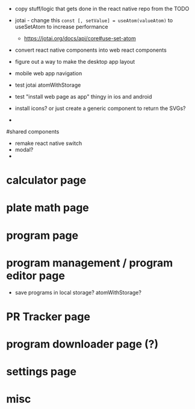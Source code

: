 - copy stuff/logic that gets done in the react native repo from the TODO

- jotai - change this `const [, setValue] = useAtom(valueAtom)` to useSetAtom to increase performance
  - https://jotai.org/docs/api/core#use-set-atom

- convert react native components into web react components
- figure out a way to make the desktop app layout
- mobile web app navigation
- test jotai atomWithStorage
- test "install web page as app" thingy in ios and android
- install icons? or just create a generic component to return the SVGs?
-

#shared components
- remake react native switch
- modal?
-


# calculator page


# plate math page


# program page


# program management / program editor page
- save programs in local storage? atomWithStorage?


# PR Tracker page


# program downloader page (?)


# settings page


# misc
